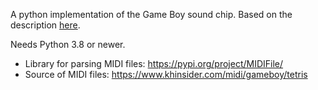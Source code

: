 A python implementation of the Game Boy sound chip. Based on the description [here](https://gbdev.gg8.se/wiki/articles/Gameboy_sound_hardware).

Needs Python 3.8 or newer.

* Library for parsing MIDI files: https://pypi.org/project/MIDIFile/
* Source of MIDI files: https://www.khinsider.com/midi/gameboy/tetris
